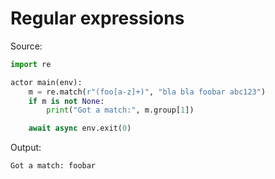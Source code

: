 # Regular expressions

Source:
```python
import re

actor main(env):
    m = re.match(r"(foo[a-z]+)", "bla bla foobar abc123")
    if m is not None:
        print("Got a match:", m.group[1])

    await async env.exit(0)
```

Output:
```sh
Got a match: foobar
```

